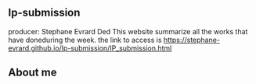 ## Ip-submission
  producer: Stephane Evrard Ded 
  This website summarize all the works that have doneduring the week.
  the link to access is https://stephane-evrard.github.io/Ip-submission/IP_submission.html
  
## About me
   
